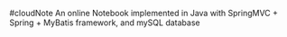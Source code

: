 #cloudNote An online Notebook implemented in Java with SpringMVC + Spring + MyBatis framework, and mySQL database
